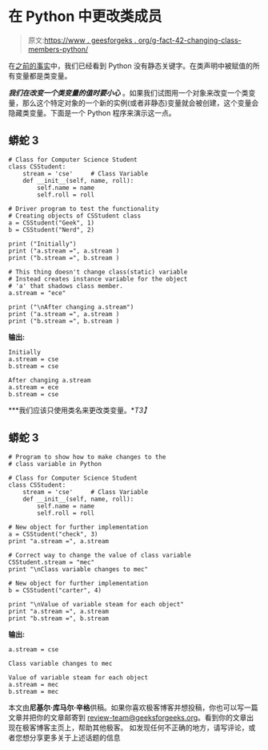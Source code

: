 # 在 Python 中更改类成员

> 原文:[https://www . geesforgeks . org/g-fact-42-changing-class-members-python/](https://www.geeksforgeeks.org/g-fact-42-changing-class-members-python/)

在[之前的事实](https://www.geeksforgeeks.org/g-fact-34-class-or-static-variables-in-python/)中，我们已经看到 Python 没有静态关键字。在类声明中被赋值的所有变量都是类变量。

***我们在改变一个类变量的值时要小心*** 。如果我们试图用一个对象来改变一个类变量，那么这个特定对象的一个新的实例(或者非静态)变量就会被创建，这个变量会隐藏类变量。下面是一个 Python 程序来演示这一点。

## 蟒蛇 3

```
# Class for Computer Science Student
class CSStudent:
    stream = 'cse'     # Class Variable
    def __init__(self, name, roll):
        self.name = name
        self.roll = roll

# Driver program to test the functionality
# Creating objects of CSStudent class
a = CSStudent("Geek", 1)
b = CSStudent("Nerd", 2)

print ("Initially")
print ("a.stream =", a.stream )
print ("b.stream =", b.stream )

# This thing doesn't change class(static) variable
# Instead creates instance variable for the object
# 'a' that shadows class member.
a.stream = "ece"

print ("\nAfter changing a.stream")
print ("a.stream =", a.stream )
print ("b.stream =", b.stream )
```

**输出:**

```
Initially
a.stream = cse
b.stream = cse

After changing a.stream
a.stream = ece
b.stream = cse
```

***我们应该只使用类名来更改类变量。**T3】*

## 蟒蛇 3

```
# Program to show how to make changes to the
# class variable in Python

# Class for Computer Science Student
class CSStudent:
    stream = 'cse'     # Class Variable
    def __init__(self, name, roll):
        self.name = name
        self.roll = roll

# New object for further implementation
a = CSStudent("check", 3)
print "a.stream =", a.stream

# Correct way to change the value of class variable
CSStudent.stream = "mec"
print "\nClass variable changes to mec"

# New object for further implementation
b = CSStudent("carter", 4)

print "\nValue of variable steam for each object"
print "a.stream =", a.stream
print "b.stream =", b.stream
```

**输出:**

```
a.stream = cse

Class variable changes to mec

Value of variable steam for each object
a.stream = mec
b.stream = mec
```

本文由**尼基尔·库马尔·辛格**供稿。如果你喜欢极客博客并想投稿，你也可以写一篇文章并把你的文章邮寄到 review-team@geeksforgeeks.org。看到你的文章出现在极客博客主页上，帮助其他极客。
如发现任何不正确的地方，请写评论，或者您想分享更多关于上述话题的信息